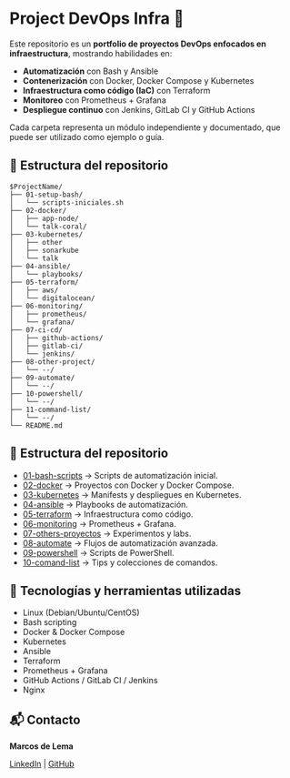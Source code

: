 # Project DevOps Infra 🚀

Este repositorio es un **portfolio de proyectos DevOps enfocados en infraestructura**, mostrando habilidades en:

- **Automatización** con Bash y Ansible
- **Contenerización** con Docker, Docker Compose y Kubernetes
- **Infraestructura como código (IaC)** con Terraform
- **Monitoreo** con Prometheus + Grafana
- **Despliegue continuo** con Jenkins, GitLab CI y GitHub Actions

Cada carpeta representa un módulo independiente y documentado, que puede ser utilizado como ejemplo o guía.

## 📂 Estructura del repositorio
```plaintext
$ProjectName/
├── 01-setup-bash/
│   └── scripts-iniciales.sh
├── 02-docker/
│   ├── app-node/
│   └── talk-coral/
├── 03-kubernetes/
│   ├── other
│   ├── sonarkube
│   └── talk
├── 04-ansible/
│   └── playbooks/
├── 05-terraform/
│   ├── aws/
│   └── digitalocean/
├── 06-monitoring/
│   ├── prometheus/
│   └── grafana/
├── 07-ci-cd/
│   ├── github-actions/
│   ├── gitlab-ci/
│   └── jenkins/
├── 08-other-project/
│   └── --/
├── 09-automate/
│   └── --/
├── 10-powershell/
│   └── --/
├── 11-command-list/
│   └── --/
└── README.md
```

## 📂 Estructura del repositorio

- [01-bash-scripts](01-bash-scripts/) → Scripts de automatización inicial.
- [02-docker](02-docker/) → Proyectos con Docker y Docker Compose.
- [03-kubernetes](03-kubernetes/) → Manifests y despliegues en Kubernetes.
- [04-ansible](04-ansible/) → Playbooks de automatización.
- [05-terraform](05-terraform/) → Infraestructura como código.
- [06-monitoring](06-monitoring/) → Prometheus + Grafana.
- [07-others-proyectos](07-others-proyectos/) → Experimentos y labs.
- [08-automate](08-automate/) → Flujos de automatización avanzada.
- [09-powershell](09-powershell/) → Scripts de PowerShell.
- [10-comand-list](10-comand-list/) → Tips y colecciones de comandos.

## 📌 Tecnologías y herramientas utilizadas
- Linux (Debian/Ubuntu/CentOS)
- Bash scripting
- Docker & Docker Compose
- Kubernetes
- Ansible
- Terraform
- Prometheus + Grafana
- GitHub Actions / GitLab CI / Jenkins
- Nginx


## 📬 Contacto
**Marcos de Lema**  

[LinkedIn](https://www.linkedin.com/in/marcos-de-lema/) | [GitHub](https://github.com/mdelema)

